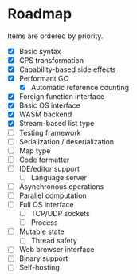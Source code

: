 # Roadmap

Items are ordered by priority.

- [x] Basic syntax
- [x] CPS transformation
- [x] Capability-based side effects
- [x] Performant GC
  - [x] Automatic reference counting
- [x] Foreign function interface
- [x] Basic OS interface
- [x] WASM backend
- [x] Stream-based list type
- [ ] Testing framework
- [ ] Serialization / deserialization
- [ ] Map type
- [ ] Code formatter
- [ ] IDE/editor support
  - [ ] Language server
- [ ] Asynchronous operations
- [ ] Parallel computation
- [ ] Full OS interface
  - [ ] TCP/UDP sockets
  - [ ] Process
- [ ] Mutable state
  - [ ] Thread safety
- [ ] Web browser interface
- [ ] Binary support
- [ ] Self-hosting
